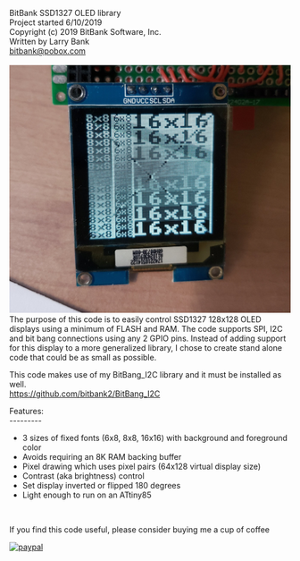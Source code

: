BitBank SSD1327 OLED library<br>
Project started 6/10/2019<br>
Copyright (c) 2019 BitBank Software, Inc.<br>
Written by Larry Bank<br>
bitbank@pobox.com<br>
<br>
![SSD1327](/demo.jpg?raw=true "SSD1327")
<br>
The purpose of this code is to easily control SSD1327 128x128 OLED
displays using a minimum of FLASH and RAM. The code supports SPI, I2C and bit
bang connections using any 2 GPIO pins. Instead of adding support for this display
to a more generalized library, I chose to create stand alone code that could be
as small as possible.<br>

This code makes use of my BitBang_I2C library and it must be installed as well.<br>
https://github.com/bitbank2/BitBang_I2C<br>

Features:<br>
---------<br>
- 3 sizes of fixed fonts (6x8, 8x8, 16x16) with background and foreground color<br>
- Avoids requiring an 8K RAM backing buffer
- Pixel drawing which uses pixel pairs (64x128 virtual display size)
- Contrast (aka brightness) control
- Set display inverted or flipped 180 degrees
- Light enough to run on an ATtiny85<br> 
<br>

If you find this code useful, please consider buying me a cup of coffee

[![paypal](https://www.paypalobjects.com/en_US/i/btn/btn_donateCC_LG.gif)](https://www.paypal.com/cgi-bin/webscr?cmd=_s-xclick&hosted_button_id=SR4F44J2UR8S4)

